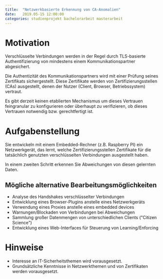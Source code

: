```yaml
---
title:	"Netzwerkbasierte Erkennung von CA-Anomalien"
date:	2019.05-15 12:00:00
categories: studienprojekt bachelorarbeit masterarbeit
---
```


Motivation
==========
Verschlüsselte Verbindungen werden in der Regel durch
TLS-basierte Authentifizierung von mindestens einem
Kommunikationspartner abgesichert.

Die Authentizität des Kommunikationspartners wird mit einer
Prüfung seines Zertifikats sichergestellt.
Diese Zertifikate werden von Zertifizierungsstellen (CAs) ausgestellt,
denen der Nutzer (Client, Browser, Betriebssystem) vertraut.

Es gibt derzeit keinen etablierten Mechanismus um dieses
Vertrauen feingranular zu konfigurieren oder überhaupt zu
verifizieren, ob dieses Vertrauen notwendig bzw. gerechtfertigt ist.


Aufgabenstellung
================
Sie entwickeln mit einem Embedded-Rechner (z.B. Raspberry PI)
ein Netzwerkgerät, das lernt, welche Zertifizierungsstellen
Zertifikate für die tatsächlich genutzten verschlüsselten
Verbindungen ausgestellt haben.

In einem zweiten Schritt erkennen Sie Abweichungen von diesen
gelernten Daten.

Mögliche alternative Bearbeitungsmöglichkeiten
----------------------------------------------
* Analyse des Handshakes verschlüsselter Verbindungen
* Entwicklung eines Browser-Plugins anstelle eines Netzwerkgeräts
* Verwendung eines Proxies anstelle eines embedded devices
* Warnungen/Blockaden von Verbindungen bei Abweichungen
* Sammlung großer Datenmengen von unterschiedlichen Clients ("Citizen Science")
* Entwicklung eines Web-Interfaces für Steuerung von Learning/Enforcing

Hinweise
========
* Interesse an IT-Sicherheitsthemen wird vorausgesetzt.
* Grundsätzliche Kenntnisse in Netzwerkthemen und von Zertifikaten werden vorausgesetzt.